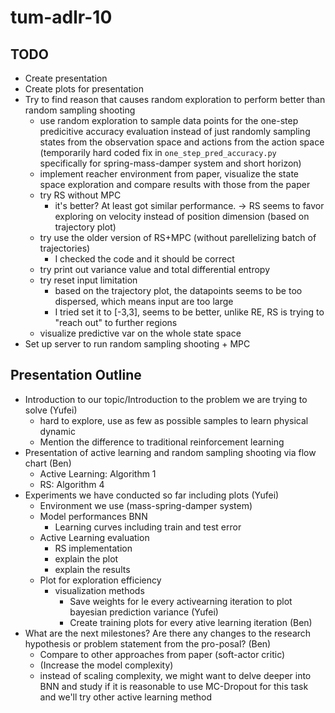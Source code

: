 # tum-adlr-10
## TODO
- Create presentation
- Create plots for presentation
- Try to find reason that causes random exploration to perform better than random sampling shooting
  - use random exploration to sample data points for the one-step predicitive accuracy evaluation
    instead of just randomly sampling states from the observation space and actions from the action space
    (temporarily hard coded fix in `one_step_pred_accuracy.py` specifically for spring-mass-damper system
    and short horizon)
  - implement reacher environment from paper, visualize the state space exploration and compare results with
    those from the paper
  - try RS without MPC
    - it's better? At least got similar performance.
    -> RS seems to favor exploring on velocity instead of position dimension (based on trajectory plot)
  - try use the older version of RS+MPC (without parellelizing batch of trajectories)
    - I checked the code and it should be correct
  - try print out variance value and total differential entropy
  - try reset input limitation
    - based on the trajectory plot, the datapoints seems to be too dispersed, which means input are too large
    - I tried set it to [-3,3], seems to be better, unlike RE, RS is trying to "reach out" to further regions
  - visualize predictive var on the whole state space
- Set up server to run random sampling shooting + MPC

## Presentation Outline
- Introduction to our topic/Introduction to the problem we are trying to solve (Yufei)
  - hard to explore, use as few as possible samples to learn physical dynamic
  - Mention the difference to traditional reinforcement learning
- Presentation of active learning and random sampling shooting via flow chart (Ben)
  - Active Learning: Algorithm 1
  - RS: Algorithm 4
- Experiments we have conducted so far including plots (Yufei)
  - Environment we use (mass-spring-damper system)
  - Model performances BNN
    - Learning curves including train and test error
  - Active Learning evaluation
    - RS implementation
    - explain the plot
    - explain the results
  - Plot for exploration efficiency
    - visualization methods
      - Save weights for le every activearning iteration to plot bayesian prediction variance (Yufei)
      - Create training plots for every ative learning iteration (Ben)
- What are the next milestones? Are there any changes to the research hypothesis or problem statement from the pro-posal? (Ben)
  - Compare to other approaches from paper (soft-actor critic)
  - (Increase the model complexity)
  - instead of scaling complexity, we might want to delve deeper into BNN and study if it is reasonable to use MC-Dropout for this task
    and we'll try other active learning method